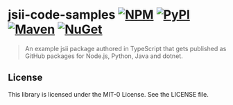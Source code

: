 # jsii-code-samples [![NPM][npm-image]][npm-url] [![PyPI][pypi-image]][pypi-url] [![Maven][maven-image]][maven-url] [![NuGet][nuget-image]][nuget-url]

> An example jsii package authored in TypeScript that gets published as GitHub packages for Node.js, Python, Java and dotnet.

## License

This library is licensed under the MIT-0 License. See the LICENSE file.

[npm-image]: https://img.shields.io/npm/v/jsii-code-samples
[npm-url]: https://www.npmjs.com/package/jsii-code-samples
[pypi-image]: https://img.shields.io/pypi/v/aws-jsiisamples.jsii-code-samples
[pypi-url]: https://pypi.org/project/aws-jsiisamples.jsii-code-samples/
[maven-image]: https://img.shields.io/maven-central/v/software.aws.jsiisamples.jsii/jsii-code-samples
[maven-url]: https://search.maven.org/artifact/software.aws.jsiisamples.jsii/jsii-code-samples
[nuget-image]: https://img.shields.io/nuget/v/AWSSamples.Jsii
[nuget-url]: https://www.nuget.org/packages/AWSSamples.Jsii/
